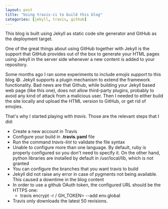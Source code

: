 ```yaml
---
layout: post
title: "Using travis-ci to build this blog"
categories: [jekyll, travis, github]
---
```


This blog is built using Jekyll as static code site generator and GitHub as the deployment target.

One of the great things about using GitHub together with Jekyll is the support that GitHub provides out of the box to generate your HTML pages using Jekyll in the server side whenever a new content is added to your repository.

Some months ago I ran some experiments to include *emojis support* to this blog :smile:. Jekyll
supports a plugin mechanism to extend the framework functionality.
Bad news are that Github, while building your Jekyll based web page (like this
one), does not allow third-party plugins, probably to avoid any kind of attack from a malicious user. Then I needed to either build the site locally and upload the HTML version to GitHub, or get rid of emojies.

That's why I started playing with *travis*. Those are the relevant steps that I did:


* Create a new account in Travis
* Configure your build in **.travis.yaml** file
* Run the command *travis-lint* to validate the file syntax
* Unable to configure more than one language. By default, ruby is properly configured so you don't need to specify it. On the other hand, python libraries are installed by default in /usr/local/lib, which is not granted
* You can configure the branches that you want travis to build
* Jekyll did not raise any error in case of pygments not being available. This caused a downtime in the blog content
* In order to use a github OAuth token, the configured URL should be the HTTPS one:
    - travis encrypt -r <USER>/<REPOSITORY> GH_TOKEN=<GH-TOKEN> --add env.global
* Travis only downloads the latest 50 revisions.
